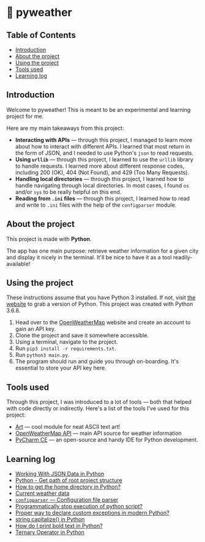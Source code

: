 # 🔆 pyweather

## Table of Contents
- [Introduction](#introduction)
- [About the project](#about-the-project)
- [Using the project](#using-the-project)
- [Tools used](#tools-used)
- [Learning log](#learning-log)

## Introduction
Welcome to pyweather! This is meant to be an experimental and learning project for me. 

Here are my main takeaways from this project:

- **Interacting with APIs** — through this project, I managed to learn more about how to interact with different APIs. I learned that most return in the form of JSON, and I needed to use Python's `json` to read requests.
- **Using `urllib`** — through this project, I learned to use the `urllib` library to handle requests. I learned more about different response codes, including 200 (OK), 404 (Not Found), and 429 (Too Many Requests).
- **Handling local directories** — through this project, I learned how to handle navigating through local directories. In most cases, I found `os` and/or `sys` to be really helpful on this end.
- **Reading from `.ini` files** — through this project, I learned how to read and write to `.ini` files with the help of the `configparser` module.

## About the project
This project is made with **Python**.

The app has one main purpose: retrieve weather information for a given city and display it nicely in the terminal. It'll be nice to have it as a tool readily-available!

## Using the project
These instructions assume that you have Python 3 installed. If not, visit [the website](https://python.org) to grab a version of Python. This project was created with Python 3.6.8.

1. Head over to the [OpenWeatherMap](https://openweathermap.org) website and create an account to gain an API key.
2. Clone the project and save it somewhere accessible.
3. Using a terminal, navigate to the project.
4. Run `pip3 install -r requirements.txt`.
5. Run `python3 main.py`.
6. The program should run and guide you through on-boarding. It's essential to store your API key here.

## Tools used
Through this project, I was introduced to a lot of tools — both that helped with code directly or indirectly. Here's a list of the tools I've used for this project:

- [Art](https://pypi.org/project/art/) — cool module for neat ASCII text art!
- [OpenWeatherMap API](https://openweathermap.org/api) — main API source for weather information
- [PyCharm CE](https://www.jetbrains.com/pycharm/) — an open-source and handy IDE for Python development.

## Learning log
- [Working With JSON Data in Python](https://realpython.com/python-json/)
- [Python - Get path of root project structure](https://stackoverflow.com/questions/25389095/python-get-path-of-root-project-structure)
- [How to get the home directory in Python?](https://stackoverflow.com/questions/4028904/how-to-get-the-home-directory-in-python)
- [Current weather data](https://openweathermap.org/current)
- [`configparser` — Configuration file parser](https://docs.python.org/3/library/configparser.html)
- [Programmatically stop execution of python script?](https://stackoverflow.com/questions/543309/programmatically-stop-execution-of-python-script)
- [Proper way to declare custom exceptions in modern Python?](https://stackoverflow.com/questions/1319615/proper-way-to-declare-custom-exceptions-in-modern-python)
- [string capitalize() in Python](https://www.geeksforgeeks.org/string-capitalize-python/)
- [How do I print bold text in Python?](https://stackoverflow.com/questions/8924173/how-do-i-print-bold-text-in-python)
- [Ternary Operator in Python](https://www.geeksforgeeks.org/ternary-operator-in-python/)
